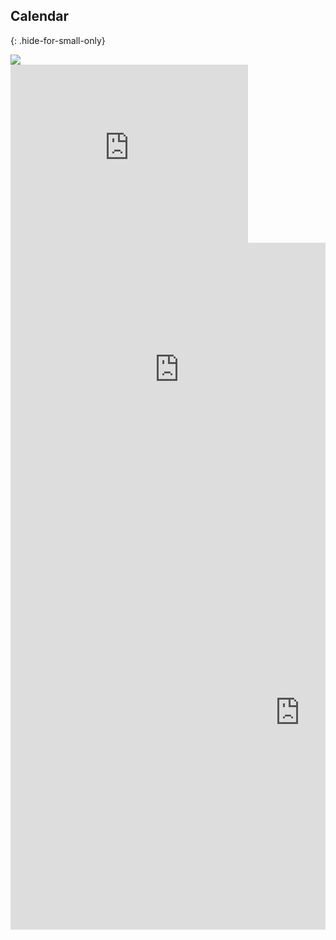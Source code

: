 <div class="small-12 column">

## Calendar
{: .hide-for-small-only}  

  <div class="show-for-portrait">
  <a href="https://www.google.com/calendar/embed?showTitle=0&amp;wkst=2&amp;hl=en&amp;bgcolor=%23FFFFFF&amp;src=inlandsplash%40remysaintjames.com&amp;color=%232952A3&amp;src=remystjames.com_r4g8n30c544g2klii0jv4m1qcs%40group.calendar.google.com&amp;color=%235B123B&amp;src=remystjames.com_eie817sde8qlis4tgnemr074c8%40group.calendar.google.com&amp;color=%232F6309&amp;ctz=America%2FLos_Angeles""><img src="{{ site.url }}{{ site.baseurl }}{{ page.d.img }}/small-mobile/small-touch-calendar.png"/></a>
  </div>
  <div class="show-for-landscape">
  <iframe class="calendar-embed show-for-small-only" src="https://www.google.com/calendar/embed?showTitle=0&amp;wkst=2&amp;hl=en&amp;bgcolor=%23FFFFFF&amp;src=inlandsplash%40remysaintjames.com&amp;color=%232952A3&amp;src=remystjames.com_r4g8n30c544g2klii0jv4m1qcs%40group.calendar.google.com&amp;color=%235B123B&amp;src=remystjames.com_eie817sde8qlis4tgnemr074c8%40group.calendar.google.com&amp;color=%232F6309&amp;ctz=America%2FLos_Angeles" style=" border-width:0 " width="380" height="285" frameborder="0" scrolling="no"></iframe>
  <iframe class="calendar-embed show-for-medium-only" src="https://www.google.com/calendar/embed?showTitle=0&amp;wkst=2&amp;hl=en&amp;bgcolor=%23FFFFFF&amp;src=inlandsplash%40remysaintjames.com&amp;color=%232952A3&amp;src=remystjames.com_r4g8n30c544g2klii0jv4m1qcs%40group.calendar.google.com&amp;color=%235B123B&amp;src=remystjames.com_eie817sde8qlis4tgnemr074c8%40group.calendar.google.com&amp;color=%232F6309&amp;ctz=America%2FLos_Angeles" style=" border-width:0 " width="540" height="405" frameborder="0" scrolling="no"></iframe>
  <iframe class="calendar-embed show-for-large-up" src="https://www.google.com/calendar/embed?showTitle=0&amp;wkst=2&amp;hl=en&amp;bgcolor=%23FFFFFF&amp;src=inlandsplash%40remysaintjames.com&amp;color=%232952A3&amp;src=remystjames.com_r4g8n30c544g2klii0jv4m1qcs%40group.calendar.google.com&amp;color=%235B123B&amp;src=remystjames.com_eie817sde8qlis4tgnemr074c8%40group.calendar.google.com&amp;color=%232F6309&amp;ctz=America%2FLos_Angeles" style=" border-width:0 " width="925" height="694" frameborder="0" scrolling="no"></iframe>
  </div>
</div>
